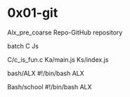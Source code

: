 # 0x01-git
Alx_pre_coarse
Repo-GitHub repository 

batch 
C
Js

C/c_is_fun.c
Ka/main.js 
Ks/index.js 

bash/ALX
#!/bin/bash
ALX

Bash/school
#!/bin/bash
ALX 

